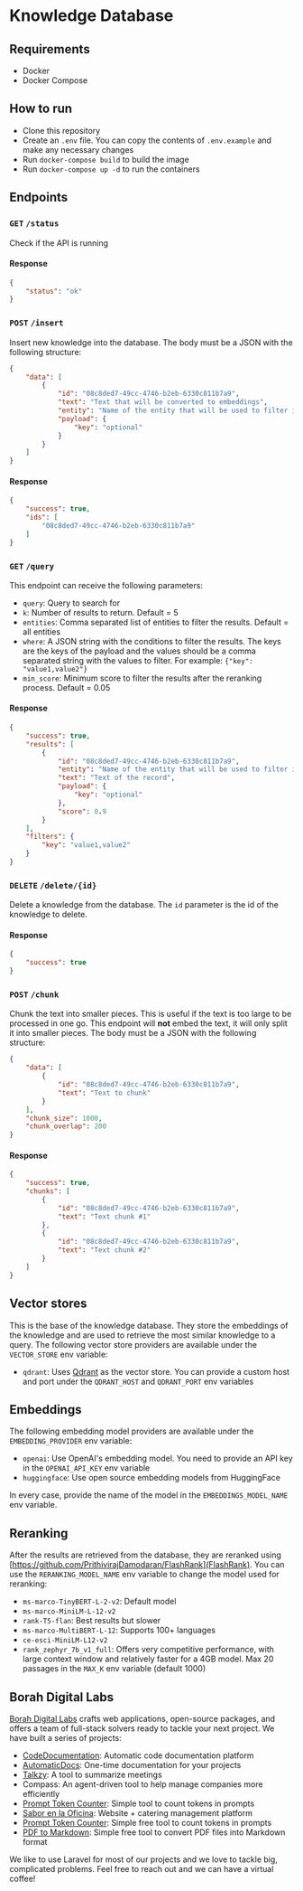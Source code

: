 # Knowledge Database

## Requirements

- Docker
- Docker Compose

## How to run

- Clone this repository
- Create an `.env` file. You can copy the contents of `.env.example` and make any necessary changes
- Run `docker-compose build` to build the image
- Run `docker-compose up -d` to run the containers

## Endpoints

### `GET` `/status`

Check if the API is running

#### Response
```json
{
    "status": "ok"
}
```

### `POST` `/insert`

Insert new knowledge into the database. The body must be a JSON with the following structure:

```json
{
    "data": [
        {
            "id": "08c8ded7-49cc-4746-b2eb-6330c811b7a9",
            "text": "Text that will be converted to embeddings",
            "entity": "Name of the entity that will be used to filter if needed",
            "payload": {
                "key": "optional"
            }
        }
    ]
}
```

#### Response
```json
{
    "success": true,
    "ids": [
        "08c8ded7-49cc-4746-b2eb-6330c811b7a9"
    ]
}
```

### `GET` `/query`

This endpoint can receive the following parameters:

- `query`: Query to search for
- `k`: Number of results to return. Default = 5
- `entities`: Comma separated list of entities to filter the results. Default = all entities
- `where`: A JSON string with the conditions to filter the results. The keys are the keys of the payload and the values should be a comma separated string with the values to filter. For example: `{"key": "value1,value2"}`
- `min_score`: Minimum score to filter the results after the reranking process. Default = 0.05

#### Response
```json
{
    "success": true,
    "results": [
        {
            "id": "08c8ded7-49cc-4746-b2eb-6330c811b7a9",
            "entity": "Name of the entity that will be used to filter if needed",
            "text": "Text of the record",
            "payload": {
                "key": "optional"
            },
            "score": 0.9
        }
    ],
    "filters": {
        "key": "value1,value2"
    }
}
```



### `DELETE` `/delete/{id}`

Delete a knowledge from the database. The `id` parameter is the id of the knowledge to delete.

#### Response
```json
{
    "success": true
}
```

### `POST` `/chunk`

Chunk the text into smaller pieces. This is useful if the text is too large to be processed in one go. This endpoint will **not** embed the text, it will only split it into smaller pieces. The body must be a JSON with the following structure:

```json
{
    "data": [
        {
            "id": "08c8ded7-49cc-4746-b2eb-6330c811b7a9",
            "text": "Text to chunk"
        }
    ],
    "chunk_size": 1000,
    "chunk_overlap": 200
}
```

#### Response

```json
{
    "success": true,
    "chunks": [
        {
            "id": "08c8ded7-49cc-4746-b2eb-6330c811b7a9",
            "text": "Text chunk #1"
        },
        {
            "id": "08c8ded7-49cc-4746-b2eb-6330c811b7a9",
            "text": "Text chunk #2"
        }
    ]
}
```

## Vector stores

This is the base of the knowledge database. They store the embeddings of the knowledge and are used to retrieve the most similar knowledge to a query. The following vector store providers are available under the `VECTOR_STORE` env variable:

- `qdrant`: Uses [Qdrant](https://qdrant.tech/) as the vector store. You can provide a custom host and port under the `QDRANT_HOST` and `QDRANT_PORT` env variables

## Embeddings

The following embedding model providers are available under the `EMBEDDING_PROVIDER` env variable:

- `openai`: Use OpenAI's embedding model. You need to provide an API key in the `OPENAI_API_KEY` env variable
- `huggingface`: Use open source embedding models from HuggingFace

In every case, provide the name of the model in the `EMBEDDINGS_MODEL_NAME` env variable.

## Reranking

After the results are retrieved from the database, they are reranked using [https://github.com/PrithivirajDamodaran/FlashRank](FlashRank). You can use the `RERANKING_MODEL_NAME` env variable to change the model used for reranking:

- `ms-marco-TinyBERT-L-2-v2`: Default model
- `ms-marco-MiniLM-L-12-v2`
- `rank-T5-flan`: Best results but slower
- `ms-marco-MultiBERT-L-12`: Supports 100+ languages
- `ce-esci-MiniLM-L12-v2`
- `rank_zephyr_7b_v1_full`: Offers very competitive performance, with large context window and relatively faster for a 4GB model. Max 20 passages in the `MAX_K` env variable (default 1000)

## Borah Digital Labs
[Borah Digital Labs](https://borah.digital/) crafts web applications, open-source packages, and offers a team of full-stack solvers ready to tackle your next project. We have built a series of projects:

- [CodeDocumentation](https://codedocumentation.app/): Automatic code documentation platform
- [AutomaticDocs](https://automaticdocs.app/): One-time documentation for your projects
- [Talkzy](https://talkzy.app/): A tool to summarize meetings
- Compass: An agent-driven tool to help manage companies more efficiently
- [Prompt Token Counter](https://prompttokencounter.com/): Simple tool to count tokens in prompts
- [Sabor en la Oficina](https://saborenlaoficina.es/): Website + catering management platform
- [Prompt Token Counter](https://www.prompttokencounter.com/): Simple free tool to count tokens in prompts
- [PDF to Markdown](https://pdftomarkdown.app/): Simple free tool to convert PDF files into Markdown format

We like to use Laravel for most of our projects and we love to tackle big, complicated problems. Feel free to reach out and we can have a virtual coffee!
